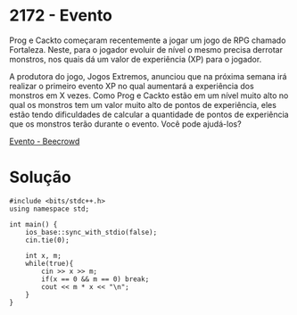 # 2172 - Evento

Prog e Cackto começaram recentemente a jogar um jogo de RPG chamado Fortaleza. Neste, para o jogador evoluir de nível o mesmo precisa derrotar monstros, nos quais dá um valor de experiência (XP) para o jogador.

A produtora do jogo, Jogos Extremos, anunciou que na próxima semana irá realizar o primeiro evento XP no qual aumentará a experiência dos monstros em X vezes. Como Prog e Cackto estão em um nível muito alto no qual os monstros tem um valor muito alto de pontos de experiência, eles estão tendo dificuldades de calcular a quantidade de pontos de experiência que os monstros terão durante o evento. Você pode ajudá-los?

[Evento - Beecrowd](https://www.beecrowd.com.br/judge/pt/problems/view/2172)

# Solução

```
#include <bits/stdc++.h>
using namespace std;

int main() {
    ios_base::sync_with_stdio(false);
    cin.tie(0);

    int x, m;
    while(true){
        cin >> x >> m;
        if(x == 0 && m == 0) break;
        cout << m * x << "\n";
    }
}
```